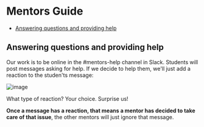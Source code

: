 # Mentors Guide

* [Answering questions and providing help](#answering-questions-and-providing-help)

## Answering questions and providing help

Our work is to be online in the #mentors-help channel in Slack. Students will post messages asking for help. If we decide to help them, we'll just add a reaction to the studen'ts message:

![image](https://cloud.githubusercontent.com/assets/872296/15337721/5fae9622-1c53-11e6-9beb-d3a205027681.png)

What type of reaction? Your choice. Surprise us!

**Once a message has a reaction, that means a mentor has decided to take care of that issue**, the other mentors will just ignore that message.
